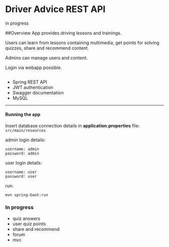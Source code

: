 
# Driver Advice REST API
in progress

##Overview
App provides driving lessons and trainings.

Users can learn from lessons containing multimedia, get points for solving quizzes, share and recommend content.

Admins can manage users and content.

Login via webapp possible.

##
* Spring REST API
* JWT authentication
* Swagger documentation
* MySQL

----------------------------------------------------------------------------------------


#### Running the app

Insert database connection details in **application.properties** file:
 `src/main/resources`

admin login details:

    username: admin
    password: admin

user login details:

    username: user
    password: user

run:

    mvn spring-boot:run


### In progress

* quiz answers
* user quiz points
* share and recommend
* forum
* mvc